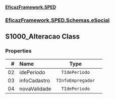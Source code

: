 #### [EficazFramework.SPED](EficazFrameworkSPED.md 'EficazFramework SPED')
### [EficazFramework.SPED.Schemas.eSocial](EficazFramework.SPED.Schemas.eSocial.md 'EficazFramework.SPED.Schemas.eSocial')

## S1000_Alteracao Class
### Properties

| # | Name | Type | |
| ---: | :--- | :---: | :--- |
| 02 | idePeriodo | `TIdePeriodo` |  |
| 03 | infoCadastro | `TInfoEmpregador` |  |
| 04 | novaValidade | `TIdePeriodo` |  |
